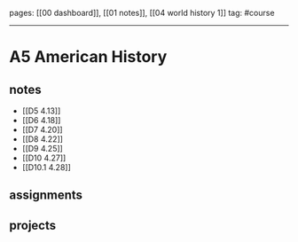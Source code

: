 pages: [[00 dashboard]], [[01 notes]], [[04 world history 1]]
tag: #course

___ 

# A5 American History

## notes
- [[D5 4.13]]
- [[D6 4.18]]
- [[D7 4.20]]
- [[D8 4.22]]
- [[D9 4.25]]
- [[D10 4.27]]
- [[D10.1 4.28]] 


## assignments



## projects

